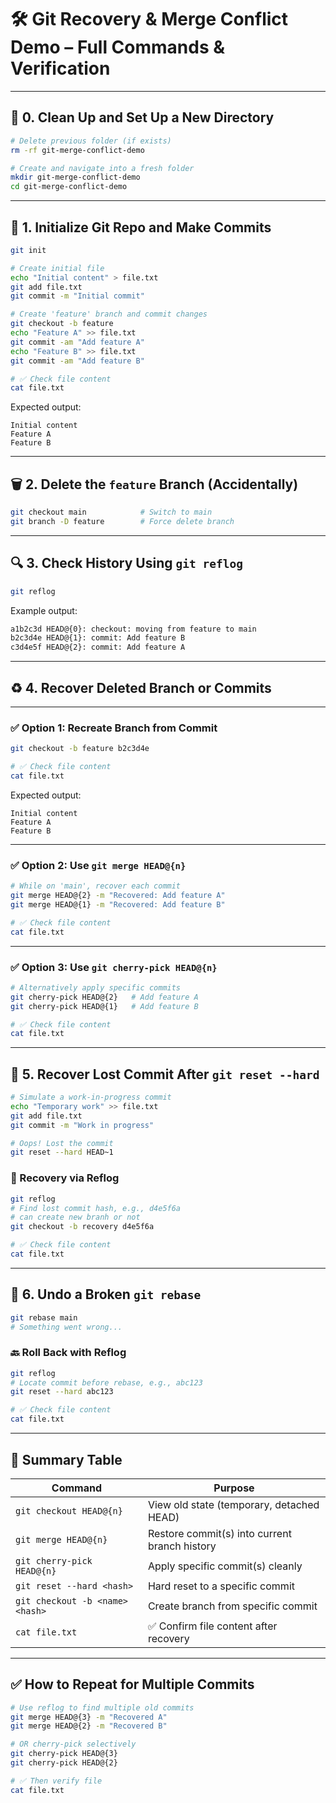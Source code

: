

# 🛠️ Git Recovery & Merge Conflict Demo – Full Commands & Verification

---

## 🧹 0. Clean Up and Set Up a New Directory

```bash
# Delete previous folder (if exists)
rm -rf git-merge-conflict-demo

# Create and navigate into a fresh folder
mkdir git-merge-conflict-demo
cd git-merge-conflict-demo
```

---

## 🌟 1. Initialize Git Repo and Make Commits

```bash
git init

# Create initial file
echo "Initial content" > file.txt
git add file.txt
git commit -m "Initial commit"

# Create 'feature' branch and commit changes
git checkout -b feature
echo "Feature A" >> file.txt
git commit -am "Add feature A"
echo "Feature B" >> file.txt
git commit -am "Add feature B"

# ✅ Check file content
cat file.txt
```

Expected output:

```text
Initial content
Feature A
Feature B
```

---

## 🗑️ 2. Delete the `feature` Branch (Accidentally)

```bash
git checkout main            # Switch to main
git branch -D feature        # Force delete branch
```

---

## 🔍 3. Check History Using `git reflog`

```bash
git reflog
```

Example output:

```bash
a1b2c3d HEAD@{0}: checkout: moving from feature to main
b2c3d4e HEAD@{1}: commit: Add feature B
c3d4e5f HEAD@{2}: commit: Add feature A
```

---

## ♻️ 4. Recover Deleted Branch or Commits

---

### ✅ Option 1: Recreate Branch from Commit

```bash
git checkout -b feature b2c3d4e

# ✅ Check file content
cat file.txt
```

Expected output:

```text
Initial content
Feature A
Feature B
```

---

### ✅ Option 2: Use `git merge HEAD@{n}` 

```bash
# While on 'main', recover each commit
git merge HEAD@{2} -m "Recovered: Add feature A"
git merge HEAD@{1} -m "Recovered: Add feature B"

# ✅ Check file content
cat file.txt
```

---

### ✅ Option 3: Use `git cherry-pick HEAD@{n}`

```bash
# Alternatively apply specific commits
git cherry-pick HEAD@{2}   # Add feature A
git cherry-pick HEAD@{1}   # Add feature B

# ✅ Check file content
cat file.txt
```

---

## 🛑 5. Recover Lost Commit After `git reset --hard`

```bash
# Simulate a work-in-progress commit
echo "Temporary work" >> file.txt
git add file.txt
git commit -m "Work in progress"

# Oops! Lost the commit
git reset --hard HEAD~1
```

### 🔁 Recovery via Reflog

```bash
git reflog
# Find lost commit hash, e.g., d4e5f6a
# can create new branh or not
git checkout -b recovery d4e5f6a

# ✅ Check file content
cat file.txt
```

---

## 🔄 6. Undo a Broken `git rebase`

```bash
git rebase main
# Something went wrong...
```

### 🔙 Roll Back with Reflog

```bash
git reflog
# Locate commit before rebase, e.g., abc123
git reset --hard abc123

# ✅ Check file content
cat file.txt
```

---

## 📌 Summary Table

| Command                         | Purpose                                       |
| ------------------------------- | --------------------------------------------- |
| `git checkout HEAD@{n}`         | View old state (temporary, detached HEAD)     |
| `git merge HEAD@{n}`            | Restore commit(s) into current branch history |
| `git cherry-pick HEAD@{n}`      | Apply specific commit(s) cleanly              |
| `git reset --hard <hash>`       | Hard reset to a specific commit               |
| `git checkout -b <name> <hash>` | Create branch from specific commit            |
| `cat file.txt`                  | ✅ Confirm file content after recovery         |

---

## ✅ How to Repeat for Multiple Commits

```bash
# Use reflog to find multiple old commits
git merge HEAD@{3} -m "Recovered A"
git merge HEAD@{2} -m "Recovered B"

# OR cherry-pick selectively
git cherry-pick HEAD@{3}
git cherry-pick HEAD@{2}

# ✅ Then verify file
cat file.txt
```

